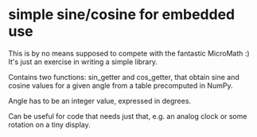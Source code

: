 # simple sine/cosine for embedded use

This is by no means supposed to compete with the fantastic MicroMath :) 
It's just an exercise in writing a simple library. 

Contains two functions: sin_getter and cos_getter, that obtain sine and cosine values for a given angle
from a table precomputed in NumPy. 

Angle has to be an integer value, expressed in degrees. 

Can be useful for code that needs just that, e.g. an analog clock or some rotation on a tiny display.

